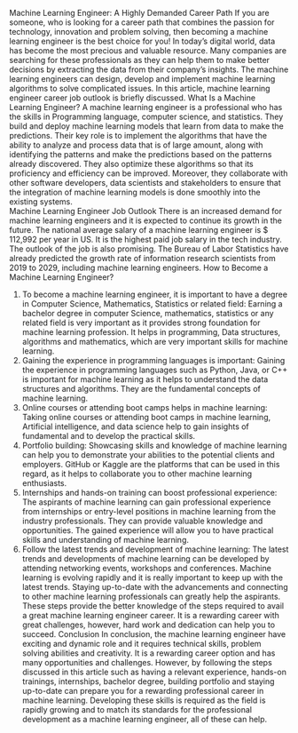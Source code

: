 Machine Learning Engineer: A Highly Demanded Career Path
If you are someone, who is looking for a career path that combines the passion for technology, innovation and problem solving, then becoming a machine learning engineer is the best choice for you! In today’s digital world, data has become the most precious and valuable resource. Many companies are searching for these professionals as they can help them to make better decisions by extracting the data from their company’s insights. The machine learning engineers can design, develop and implement machine learning algorithms to solve complicated issues. In this article, machine learning engineer career job outlook is briefly discussed. 
What Is a Machine Learning Engineer?
A machine learning engineer is a professional who has the skills in Programming language, computer science, and statistics. They build and deploy machine learning models that learn from data to make the predictions. Their key role is to implement the algorithms that have the ability to analyze and process data that is of large amount, along with identifying the patterns and make the predictions based on the patterns already discovered. They also optimize these algorithms so that its proficiency and efficiency can be improved. Moreover, they collaborate with other software developers, data scientists and stakeholders to ensure that the integration of machine learning models is done smoothly into the existing systems.  
Machine Learning Engineer Job Outlook
There is an increased demand for machine learning engineers and it is expected to continue its growth in the future. The national average salary of a machine learning engineer is $ 112,992 per year in US. It is the highest paid job salary in the tech industry. The outlook of the job is also promising. The Bureau of Labor Statistics have already predicted the growth rate of information research scientists from 2019 to 2029, including machine learning engineers. 
How to Become a Machine Learning Engineer?
1.	To become a machine learning engineer, it is important to have a degree in Computer Science, Mathematics, Statistics or related field: 
Earning a bachelor degree in computer Science, mathematics, statistics or any related field is very important as it provides strong foundation for machine learning profession. It helps in programming, Data structures, algorithms and mathematics, which are very important skills for machine learning. 
2.	Gaining the experience in programming languages is important:
 Gaining the experience in programming languages such as Python, Java, or C++ is important for machine learning as it helps to understand the data structures and algorithms. They are the fundamental concepts of machine learning. 
3.	Online courses or attending boot camps helps in machine learning: 
Taking online courses or attending boot camps in machine learning, Artificial intelligence, and data science help to gain insights of fundamental and to develop the practical skills. 
4.	Portfolio building: 
Showcasing skills and knowledge of machine learning can help you to demonstrate your abilities to the potential clients and employers. GitHub or Kaggle are the platforms that can be used in this regard, as it helps to collaborate you to other machine learning enthusiasts. 
5.	Internships and hands-on training can boost professional experience: 
The aspirants of machine learning can gain professional experience from internships or entry-level positions in machine learning from the industry professionals. They can provide valuable knowledge and opportunities. The gained experience will allow you to have practical skills and understanding of machine learning. 
6.	Follow the latest trends and development of machine learning: 
The latest trends and developments of machine learning can be developed by attending networking events, workshops and conferences. Machine learning is evolving rapidly and it is really important to keep up with the latest trends. Staying up-to-date with the advancements and connecting to other machine learning professionals can greatly help the aspirants. 
These steps provide the better knowledge of the steps required to avail a great machine learning engineer career. It is a rewarding career with great challenges, however, hard work and dedication can help you to succeed. 
Conclusion
In conclusion, the machine learning engineer have exciting and dynamic role and it requires technical skills, problem solving abilities and creativity. It is a rewarding career option and has many opportunities and challenges. However, by following the steps discussed in this article such as having a relevant experience, hands-on trainings, internships, bachelor degree, building portfolio and staying up-to-date can prepare you for a rewarding professional career in machine learning. Developing these skills is required as the field is rapidly growing and to match its standards for the professional development as a machine learning engineer, all of these can help. 



